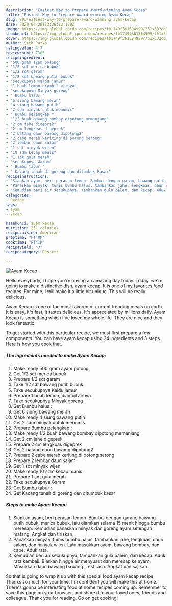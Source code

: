 ```yaml
---
description: "Easiest Way to Prepare Award-winning Ayam Kecap"
title: "Easiest Way to Prepare Award-winning Ayam Kecap"
slug: 893-easiest-way-to-prepare-award-winning-ayam-kecap
date: 2020-06-26T13:26:12.120Z
image: https://img-global.cpcdn.com/recipes/fb1749f361504999/751x532cq70/ayam-kecap-foto-resep-utama.jpg
thumbnail: https://img-global.cpcdn.com/recipes/fb1749f361504999/751x532cq70/ayam-kecap-foto-resep-utama.jpg
cover: https://img-global.cpcdn.com/recipes/fb1749f361504999/751x532cq70/ayam-kecap-foto-resep-utama.jpg
author: Seth Parks
ratingvalue: 4.7
reviewcount: 7305
recipeingredient:
- "500 gram ayam potong"
- "1/2 sdt merica bubuk"
- "1/2 sdt garam"
- "1/2 sdt bawang putih bubuk"
- "secukupnya Kaldu jamur"
- "1 buah lemon diambil airnya"
- "secukupnya Minyak goreng"
- " Bumbu halus "
- "6 siung bawang merah"
- "4 siung bawang putih"
- "2 sdm minyak untuk menumis"
- " Bumbu pelengkap "
- "1/2 buah bawang bombay dipotong memanjang"
- "2 cm jahe digeprek"
- "2 cm lengkuas digeprek"
- "2 batang daun bawang dipotong2"
- "2 cabe merah keriting di potong serong"
- "2 lembar daun salam"
- "1 sdt minyak wijen"
- "10 sdm kecap manis"
- "1 sdt gula merah"
- "secukupnya Garam"
- " Bumbu tabur "
- " Kacang tanah di goreng dan ditumbuk kasar"
recipeinstructions:
- "Siapkan ayam, beri perasan lemon. Bumbui dengan garam, bawang putih bubuk, merica bubuk, lalu diamkan selama 15 menit hingga bumbu meresap. Kemudian panaskan minyak dan goreng ayam setengah matang. Angkat dan tiriskan."
- "Panaskan minyak, tumis bumbu halus, tambahkan jahe, lengkuas, daun salam, dan minyak wijen. Lalu masukkan ayam, bawang bombay, dan cabe. Aduk rata."
- "Kemudian beri air secukupnya, tambahkan gula palem, dan kecap. Aduk rata kembali. Biarkan hingga air menyusut dan meresap ke ayam. Masukkan daun bawang bawang. Test rasa. Angkat dan sajikan."
categories:
- Recipe
tags:
- ayam
- kecap

katakunci: ayam kecap 
nutrition: 231 calories
recipecuisine: American
preptime: "PT40M"
cooktime: "PT41M"
recipeyield: "3"
recipecategory: Dessert

---
```



![Ayam Kecap](https://img-global.cpcdn.com/recipes/fb1749f361504999/751x532cq70/ayam-kecap-foto-resep-utama.jpg)

Hello everybody, I hope you're having an amazing day today. Today, we're going to make a distinctive dish, ayam kecap. It is one of my favorites food recipes. For mine, I will make it a little bit unique. This will be really delicious.

Ayam Kecap is one of the most favored of current trending meals on earth. It is easy, it's fast, it tastes delicious. It's appreciated by millions daily. Ayam Kecap is something which I've loved my whole life. They are nice and they look fantastic.




To get started with this particular recipe, we must first prepare a few components. You can have ayam kecap using 24 ingredients and 3 steps. Here is how you cook that.

<!--inarticleads1-->

##### The ingredients needed to make Ayam Kecap:

1. Make ready 500 gram ayam potong
1. Get 1/2 sdt merica bubuk
1. Prepare 1/2 sdt garam
1. Take 1/2 sdt bawang putih bubuk
1. Take secukupnya Kaldu jamur
1. Prepare 1 buah lemon, diambil airnya
1. Take secukupnya Minyak goreng
1. Get  Bumbu halus :
1. Get 6 siung bawang merah
1. Make ready 4 siung bawang putih
1. Get 2 sdm minyak untuk menumis
1. Prepare  Bumbu pelengkap :
1. Make ready 1/2 buah bawang bombay dipotong memanjang
1. Get 2 cm jahe digeprek
1. Prepare 2 cm lengkuas digeprek
1. Get 2 batang daun bawang dipotong2
1. Prepare 2 cabe merah keriting di potong serong
1. Prepare 2 lembar daun salam
1. Get 1 sdt minyak wijen
1. Make ready 10 sdm kecap manis
1. Prepare 1 sdt gula merah
1. Take secukupnya Garam
1. Get  Bumbu tabur :
1. Get  Kacang tanah di goreng dan ditumbuk kasar




<!--inarticleads2-->

##### Steps to make Ayam Kecap:

1. Siapkan ayam, beri perasan lemon. Bumbui dengan garam, bawang putih bubuk, merica bubuk, lalu diamkan selama 15 menit hingga bumbu meresap. Kemudian panaskan minyak dan goreng ayam setengah matang. Angkat dan tiriskan.
1. Panaskan minyak, tumis bumbu halus, tambahkan jahe, lengkuas, daun salam, dan minyak wijen. Lalu masukkan ayam, bawang bombay, dan cabe. Aduk rata.
1. Kemudian beri air secukupnya, tambahkan gula palem, dan kecap. Aduk rata kembali. Biarkan hingga air menyusut dan meresap ke ayam. Masukkan daun bawang bawang. Test rasa. Angkat dan sajikan.




So that is going to wrap it up with this special food ayam kecap recipe. Thanks so much for your time. I'm confident you will make this at home. There's gonna be interesting food at home recipes coming up. Remember to save this page on your browser, and share it to your loved ones, friends and colleague. Thank you for reading. Go on get cooking!
